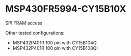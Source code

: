 # MSP430FR5994-CY15B10X
SPI FRAM access

Other tested configurations:

* MSP432P401R 100 pin with CY15B104Q
* MSP432P401R 100 pin with CY15B108QI
